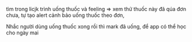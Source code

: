 tìm trong licjk trình uống thuốc và feeling => xem thử thuốc này đã qúa đơn chưa, tự tạo alert cảnh bảo uống 
thuốc theo đơn, 

Nhắc người dùng uống thuốc xong rồi thì mark đã uống, để app có thể học cho ngày mai 
